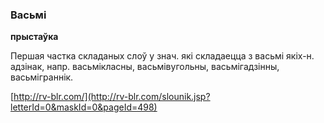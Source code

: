### Васьмі
**прыстаўка**

Першая частка складаных слоў у знач. які складаецца з васьмі якіх-н. адзінак, напр. васьмікласны, васьмівугольны, васьмігадзінны, васьміграннік.

<a rel="author">[http://rv-blr.com/](http://rv-blr.com/slounik.jsp?letterId=0&maskId=0&pageId=498)</a>
